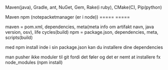 Maven(java), Gradle, ant, NuGet, Gem, Rake(i ruby), CMake(C), Pip(python)

Maven       npm (notepacketmanager (er i node))
=====       =====

maven = pom.xml, dependencies, meta(meta info om artifakt navn, java version, osv), life cycles(build)
npm = package.json, dependencies, meta, scripts(build)

med npm install inde i sin package.json kan du installere dine dependencies

man pusher ikke moduler til git fordi det føler og det er nemt at installere fx node_modules (npm install)

